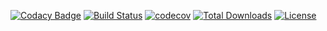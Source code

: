 [![Codacy Badge](https://api.codacy.com/project/badge/Grade/40f243e211a9411cb01376f55b423ba4)](https://app.codacy.com/manual/v-dem/queasy-http?utm_source=github.com&utm_medium=referral&utm_content=v-dem/queasy-http&utm_campaign=Badge_Grade_Dashboard)
[![Build Status](https://travis-ci.com/v-dem/queasy-http.svg?branch=master)](https://travis-ci.com/v-dem/queasy-http)
[![codecov](https://codecov.io/gh/v-dem/queasy-http/branch/master/graph/badge.svg)](https://codecov.io/gh/v-dem/queasy-http)
[![Total Downloads](https://poser.pugx.org/v-dem/queasy-http/downloads)](https://packagist.org/packages/v-dem/queasy-http)
[![License](https://poser.pugx.org/v-dem/queasy-http/license)](https://packagist.org/packages/v-dem/queasy-http)
